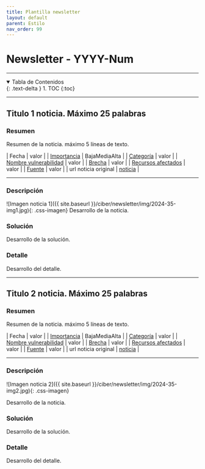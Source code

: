 ```yaml
---
title: Plantilla newsletter
layout: default
parent: Estilo
nav_order: 99
---
```


# Newsletter - YYYY-Num

---

<details open markdown="block">
  <summary>Tabla de Contenidos</summary>
  {: .text-delta }
1. TOC
{:toc}
</details>

---

## Titulo 1 noticia. Máximo 25 palabras

### Resumen
Resumen de la noticia. máximo 5 líneas de texto.

| Fecha                          | valor |
| [Importancia](/doc/refs/ciber/importancia.html)                     | <label class="label label-blue">Baja</label><label class="label label-yellow">Media</label><label class="label label-red">Alta</label> | 
| [Categoría](/doc/refs/ciber/categorias.html)                      | valor |
| [Nombre vulnerabilidad](/doc/refs/ciber/vulnerabilidades.html)    | valor |
| [Brecha](/doc/refs/ciber/brechas.html)                          | valor |
| [Recursos afectados](/doc/refs/ciber/recursos-afectados.html)                          | valor |
| [Fuente](/doc/refs/ciber/fuentes.html)                              | valor | 
| url noticia original                              | <a href="www.news.com" targer="_blank">noticia<a> | 

---

### Descripción
![Imagen noticia 1]({{ site.baseurl }}/ciber/newsletter/img/2024-35-img1.jpg){: .css-imagen}
Desarrollo de la noticia.

### Solución
Desarrollo de la solución.
### Detalle
Desarrollo del detalle.


---


## Titulo 2 noticia. Máximo 25 palabras

### Resumen
Resumen de la noticia. máximo 5 líneas de texto.

| Fecha                          | valor |
| [Importancia](/doc/refs/ciber/importancia.html)                     | <label class="label label-blue">Baja</label><label class="label label-yellow">Media</label><label class="label label-red">Alta</label> | 
| [Categoría](/doc/refs/ciber/categorias.html)                      | valor |
| [Nombre vulnerabilidad](/doc/refs/ciber/vulnerabilidades.html)    | valor |
| [Brecha](/doc/refs/ciber/brechas.html)                          | valor |
| [Recursos afectados](/doc/refs/ciber/recursos-afectados.html)                          | valor |
| [Fuente](/doc/refs/ciber/fuentes.html)                              | valor | 
| url noticia original                              | <a href="www.news.com" targer="_blank">noticia<a> | 

---

### Descripción
![Imagen noticia 2]({{ site.baseurl }}/ciber/newsletter/img/2024-35-img2.jpg){: .css-imagen}

Desarrollo de la noticia.

### Solución
Desarrollo de la solución.
### Detalle
Desarrollo del detalle.

